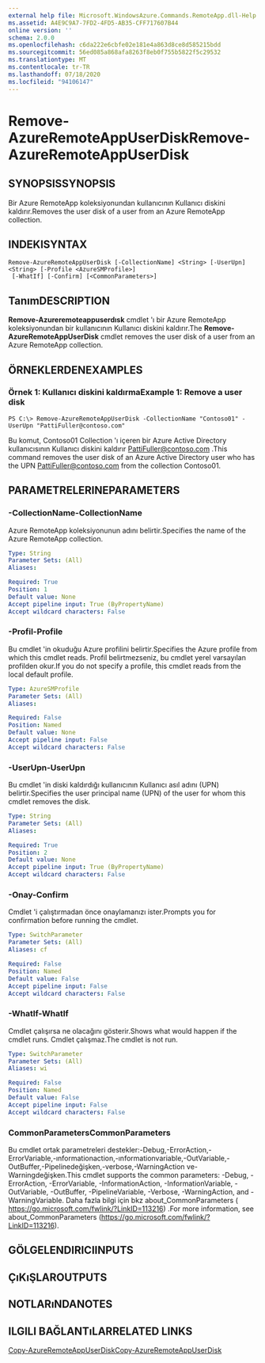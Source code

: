 ```yaml
---
external help file: Microsoft.WindowsAzure.Commands.RemoteApp.dll-Help.xml
ms.assetid: A4E9C9A7-7FD2-4FD5-AB35-CFF717607B44
online version: ''
schema: 2.0.0
ms.openlocfilehash: c6da222e6cbfe02e181e4a863d8ce8d585215bdd
ms.sourcegitcommit: 56ed085a868afa8263f8eb0f755b5822f5c29532
ms.translationtype: MT
ms.contentlocale: tr-TR
ms.lasthandoff: 07/18/2020
ms.locfileid: "94106147"
---
```

# <span data-ttu-id="81ebd-101">Remove-AzureRemoteAppUserDisk</span><span class="sxs-lookup"><span data-stu-id="81ebd-101">Remove-AzureRemoteAppUserDisk</span></span>

## <span data-ttu-id="81ebd-102">SYNOPSIS</span><span class="sxs-lookup"><span data-stu-id="81ebd-102">SYNOPSIS</span></span>
<span data-ttu-id="81ebd-103">Bir Azure RemoteApp koleksiyonundan kullanıcının Kullanıcı diskini kaldırır.</span><span class="sxs-lookup"><span data-stu-id="81ebd-103">Removes the user disk of a user from an Azure RemoteApp collection.</span></span>

## <span data-ttu-id="81ebd-104">INDEKI</span><span class="sxs-lookup"><span data-stu-id="81ebd-104">SYNTAX</span></span>

```
Remove-AzureRemoteAppUserDisk [-CollectionName] <String> [-UserUpn] <String> [-Profile <AzureSMProfile>]
 [-WhatIf] [-Confirm] [<CommonParameters>]
```

## <span data-ttu-id="81ebd-105">Tanım</span><span class="sxs-lookup"><span data-stu-id="81ebd-105">DESCRIPTION</span></span>
<span data-ttu-id="81ebd-106">**Remove-Azureremoteappuserdısk** cmdlet 'ı bir Azure RemoteApp koleksiyonundan bir kullanıcının Kullanıcı diskini kaldırır.</span><span class="sxs-lookup"><span data-stu-id="81ebd-106">The **Remove-AzureRemoteAppUserDisk** cmdlet removes the user disk of a user from an Azure RemoteApp collection.</span></span>

## <span data-ttu-id="81ebd-107">ÖRNEKLERDEN</span><span class="sxs-lookup"><span data-stu-id="81ebd-107">EXAMPLES</span></span>

### <span data-ttu-id="81ebd-108">Örnek 1: Kullanıcı diskini kaldırma</span><span class="sxs-lookup"><span data-stu-id="81ebd-108">Example 1: Remove a user disk</span></span>
```
PS C:\> Remove-AzureRemoteAppUserDisk -CollectionName "Contoso01" -UserUpn "PattiFuller@contoso.com"
```

<span data-ttu-id="81ebd-109">Bu komut, Contoso01 Collection 'ı içeren bir Azure Active Directory kullanıcısının Kullanıcı diskini kaldırır PattiFuller@contoso.com .</span><span class="sxs-lookup"><span data-stu-id="81ebd-109">This command removes the user disk of an Azure Active Directory user who has the UPN PattiFuller@contoso.com from the collection Contoso01.</span></span>

## <span data-ttu-id="81ebd-110">PARAMETRELERINE</span><span class="sxs-lookup"><span data-stu-id="81ebd-110">PARAMETERS</span></span>

### <span data-ttu-id="81ebd-111">-CollectionName</span><span class="sxs-lookup"><span data-stu-id="81ebd-111">-CollectionName</span></span>
<span data-ttu-id="81ebd-112">Azure RemoteApp koleksiyonunun adını belirtir.</span><span class="sxs-lookup"><span data-stu-id="81ebd-112">Specifies the name of the Azure RemoteApp collection.</span></span>

```yaml
Type: String
Parameter Sets: (All)
Aliases: 

Required: True
Position: 1
Default value: None
Accept pipeline input: True (ByPropertyName)
Accept wildcard characters: False
```

### <span data-ttu-id="81ebd-113">-Profil</span><span class="sxs-lookup"><span data-stu-id="81ebd-113">-Profile</span></span>
<span data-ttu-id="81ebd-114">Bu cmdlet 'in okuduğu Azure profilini belirtir.</span><span class="sxs-lookup"><span data-stu-id="81ebd-114">Specifies the Azure profile from which this cmdlet reads.</span></span>
<span data-ttu-id="81ebd-115">Profil belirtmezseniz, bu cmdlet yerel varsayılan profilden okur.</span><span class="sxs-lookup"><span data-stu-id="81ebd-115">If you do not specify a profile, this cmdlet reads from the local default profile.</span></span>

```yaml
Type: AzureSMProfile
Parameter Sets: (All)
Aliases: 

Required: False
Position: Named
Default value: None
Accept pipeline input: False
Accept wildcard characters: False
```

### <span data-ttu-id="81ebd-116">-UserUpn</span><span class="sxs-lookup"><span data-stu-id="81ebd-116">-UserUpn</span></span>
<span data-ttu-id="81ebd-117">Bu cmdlet 'in diski kaldırdığı kullanıcının Kullanıcı asıl adını (UPN) belirtir.</span><span class="sxs-lookup"><span data-stu-id="81ebd-117">Specifies the user principal name (UPN) of the user for whom this cmdlet removes the disk.</span></span>

```yaml
Type: String
Parameter Sets: (All)
Aliases: 

Required: True
Position: 2
Default value: None
Accept pipeline input: True (ByPropertyName)
Accept wildcard characters: False
```

### <span data-ttu-id="81ebd-118">-Onay</span><span class="sxs-lookup"><span data-stu-id="81ebd-118">-Confirm</span></span>
<span data-ttu-id="81ebd-119">Cmdlet 'i çalıştırmadan önce onaylamanızı ister.</span><span class="sxs-lookup"><span data-stu-id="81ebd-119">Prompts you for confirmation before running the cmdlet.</span></span>

```yaml
Type: SwitchParameter
Parameter Sets: (All)
Aliases: cf

Required: False
Position: Named
Default value: False
Accept pipeline input: False
Accept wildcard characters: False
```

### <span data-ttu-id="81ebd-120">-WhatIf</span><span class="sxs-lookup"><span data-stu-id="81ebd-120">-WhatIf</span></span>
<span data-ttu-id="81ebd-121">Cmdlet çalışırsa ne olacağını gösterir.</span><span class="sxs-lookup"><span data-stu-id="81ebd-121">Shows what would happen if the cmdlet runs.</span></span>
<span data-ttu-id="81ebd-122">Cmdlet çalışmaz.</span><span class="sxs-lookup"><span data-stu-id="81ebd-122">The cmdlet is not run.</span></span>

```yaml
Type: SwitchParameter
Parameter Sets: (All)
Aliases: wi

Required: False
Position: Named
Default value: False
Accept pipeline input: False
Accept wildcard characters: False
```

### <span data-ttu-id="81ebd-123">CommonParameters</span><span class="sxs-lookup"><span data-stu-id="81ebd-123">CommonParameters</span></span>
<span data-ttu-id="81ebd-124">Bu cmdlet ortak parametreleri destekler:-Debug,-ErrorAction,-ErrorVariable,-ınformationaction,-ınformationvariable,-OutVariable,-OutBuffer,-Pipelinedeğişken,-verbose,-WarningAction ve-Warningdeğişken.</span><span class="sxs-lookup"><span data-stu-id="81ebd-124">This cmdlet supports the common parameters: -Debug, -ErrorAction, -ErrorVariable, -InformationAction, -InformationVariable, -OutVariable, -OutBuffer, -PipelineVariable, -Verbose, -WarningAction, and -WarningVariable.</span></span> <span data-ttu-id="81ebd-125">Daha fazla bilgi için bkz about_CommonParameters ( https://go.microsoft.com/fwlink/?LinkID=113216) .</span><span class="sxs-lookup"><span data-stu-id="81ebd-125">For more information, see about_CommonParameters (https://go.microsoft.com/fwlink/?LinkID=113216).</span></span>

## <span data-ttu-id="81ebd-126">GÖLGELENDIRICI</span><span class="sxs-lookup"><span data-stu-id="81ebd-126">INPUTS</span></span>

## <span data-ttu-id="81ebd-127">ÇıKıŞLAR</span><span class="sxs-lookup"><span data-stu-id="81ebd-127">OUTPUTS</span></span>

## <span data-ttu-id="81ebd-128">NOTLARıNDA</span><span class="sxs-lookup"><span data-stu-id="81ebd-128">NOTES</span></span>

## <span data-ttu-id="81ebd-129">ILGILI BAĞLANTıLAR</span><span class="sxs-lookup"><span data-stu-id="81ebd-129">RELATED LINKS</span></span>

[<span data-ttu-id="81ebd-130">Copy-AzureRemoteAppUserDisk</span><span class="sxs-lookup"><span data-stu-id="81ebd-130">Copy-AzureRemoteAppUserDisk</span></span>](./Copy-AzureRemoteAppUserDisk.md)



